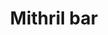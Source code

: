 ---
layout: item
title: Mithril bar
item-id: 2359
datatable: true
id: 2359
name: "Mithril bar"
monsters:
  - id: 291
    name: "Chaos dwarf"
    combat_level: 48
    wiki_url: "https://oldschool.runescape.wiki/w/Chaos_dwarf"
    drops:
      - quantity: "1"
        noted: false
        rarity: 0.046875
    image: "https://oldschool.runescape.wiki/images/f/fa/Chaos_dwarf.png?e4577"
  - id: 2090
    name: "Moss giant"
    combat_level: 42
    wiki_url: "https://oldschool.runescape.wiki/w/Moss_giant#Level_42"
    drops:
      - quantity: "1"
        noted: false
        rarity: 0.046875
    image: "https://oldschool.runescape.wiki/images/6/61/Moss_giant.png?3c6c6"
---